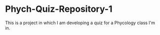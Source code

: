 # Phych-Quiz-Repository-1
This is a project in which I am developing a quiz for a Phycology class I'm in.
